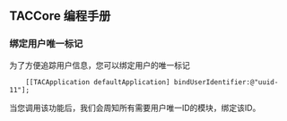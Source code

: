 ## TACCore 编程手册


### 绑定用户唯一标记

为了方便追踪用户信息，您可以绑定用户的唯一标记

~~~
    [[TACApplication defaultApplication] bindUserIdentifier:@"uuid-11"];
~~~

当您调用该功能后，我们会周知所有需要用户唯一ID的模块，绑定该ID。
